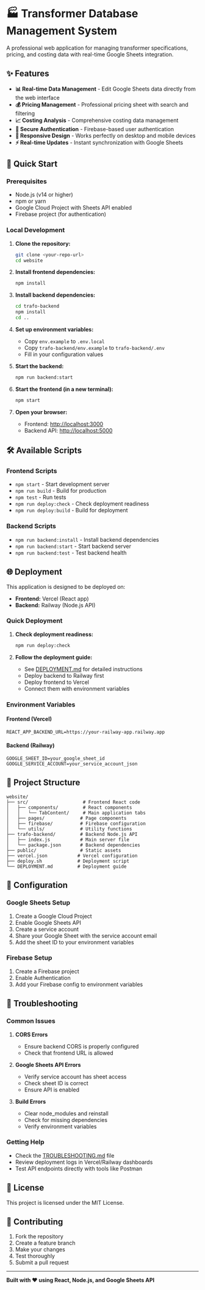 # 🏭 Transformer Database Management System

A professional web application for managing transformer specifications, pricing, and costing data with real-time Google Sheets integration.

## ✨ Features

- **📊 Real-time Data Management** - Edit Google Sheets data directly from the web interface
- **💰 Pricing Management** - Professional pricing sheet with search and filtering
- **📈 Costing Analysis** - Comprehensive costing data management
- **🔐 Secure Authentication** - Firebase-based user authentication
- **📱 Responsive Design** - Works perfectly on desktop and mobile devices
- **⚡ Real-time Updates** - Instant synchronization with Google Sheets

## 🚀 Quick Start

### Prerequisites

- Node.js (v14 or higher)
- npm or yarn
- Google Cloud Project with Sheets API enabled
- Firebase project (for authentication)

### Local Development

1. **Clone the repository:**
   ```bash
   git clone <your-repo-url>
   cd website
   ```

2. **Install frontend dependencies:**
   ```bash
   npm install
   ```

3. **Install backend dependencies:**
   ```bash
   cd trafo-backend
   npm install
   cd ..
   ```

4. **Set up environment variables:**
   - Copy `env.example` to `.env.local`
   - Copy `trafo-backend/env.example` to `trafo-backend/.env`
   - Fill in your configuration values

5. **Start the backend:**
   ```bash
   npm run backend:start
   ```

6. **Start the frontend (in a new terminal):**
   ```bash
   npm start
   ```

7. **Open your browser:**
   - Frontend: [http://localhost:3000](http://localhost:3000)
   - Backend API: [http://localhost:5000](http://localhost:5000)

## 🛠️ Available Scripts

### Frontend Scripts
- `npm start` - Start development server
- `npm run build` - Build for production
- `npm test` - Run tests
- `npm run deploy:check` - Check deployment readiness
- `npm run deploy:build` - Build for deployment

### Backend Scripts
- `npm run backend:install` - Install backend dependencies
- `npm run backend:start` - Start backend server
- `npm run backend:test` - Test backend health

## 🌐 Deployment

This application is designed to be deployed on:
- **Frontend:** Vercel (React app)
- **Backend:** Railway (Node.js API)

### Quick Deployment

1. **Check deployment readiness:**
   ```bash
   npm run deploy:check
   ```

2. **Follow the deployment guide:**
   - See [DEPLOYMENT.md](./DEPLOYMENT.md) for detailed instructions
   - Deploy backend to Railway first
   - Deploy frontend to Vercel
   - Connect them with environment variables

### Environment Variables

#### Frontend (Vercel)
```
REACT_APP_BACKEND_URL=https://your-railway-app.railway.app
```

#### Backend (Railway)
```
GOOGLE_SHEET_ID=your_google_sheet_id
GOOGLE_SERVICE_ACCOUNT=your_service_account_json
```

## 📁 Project Structure

```
website/
├── src/                    # Frontend React code
│   ├── components/         # React components
│   │   └── TabContent/     # Main application tabs
│   ├── pages/             # Page components
│   ├── firebase/          # Firebase configuration
│   └── utils/             # Utility functions
├── trafo-backend/         # Backend Node.js API
│   ├── index.js           # Main server file
│   └── package.json       # Backend dependencies
├── public/                # Static assets
├── vercel.json           # Vercel configuration
├── deploy.sh             # Deployment script
└── DEPLOYMENT.md         # Deployment guide
```

## 🔧 Configuration

### Google Sheets Setup
1. Create a Google Cloud Project
2. Enable Google Sheets API
3. Create a service account
4. Share your Google Sheet with the service account email
5. Add the sheet ID to your environment variables

### Firebase Setup
1. Create a Firebase project
2. Enable Authentication
3. Add your Firebase config to environment variables

## 🐛 Troubleshooting

### Common Issues

1. **CORS Errors**
   - Ensure backend CORS is properly configured
   - Check that frontend URL is allowed

2. **Google Sheets API Errors**
   - Verify service account has sheet access
   - Check sheet ID is correct
   - Ensure API is enabled

3. **Build Errors**
   - Clear node_modules and reinstall
   - Check for missing dependencies
   - Verify environment variables

### Getting Help

- Check the [TROUBLESHOOTING.md](./TROUBLESHOOTING.md) file
- Review deployment logs in Vercel/Railway dashboards
- Test API endpoints directly with tools like Postman

## 📝 License

This project is licensed under the MIT License.

## 🤝 Contributing

1. Fork the repository
2. Create a feature branch
3. Make your changes
4. Test thoroughly
5. Submit a pull request

---

**Built with ❤️ using React, Node.js, and Google Sheets API**
